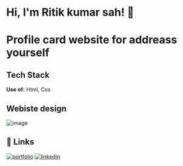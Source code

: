 # Hi, I'm Ritik kumar sah! 👋

# Profile card website for addreass yourself

## Tech Stack

**Use of:** Html, Css

## Webiste design
![image](https://github.com/user-attachments/assets/471ac75f-6a31-46f3-8f87-ce736b5288d8)


## 🔗 Links
[![portfolio](https://img.shields.io/badge/my_portfolio-000?style=for-the-badge&logo=ko-fi&logoColor=white)](https://ritiksah.netlify.app/)
[![linkedin](https://img.shields.io/badge/linkedin-0A66C2?style=for-the-badge&logo=linkedin&logoColor=white)](https://www.linkedin.com/in/ritikkumarsah/)


